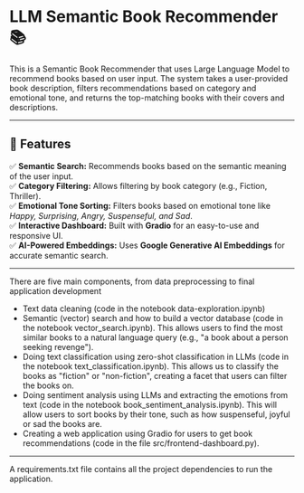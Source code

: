 # LLM Semantic Book Recommender 📚

This is a Semantic Book Recommender that uses Large Language Model to recommend books based on user input. The system takes a user-provided book description, filters recommendations based on category and emotional tone, and returns the top-matching books with their covers and descriptions.

--- 

## 🚀 Features
✅ **Semantic Search:** Recommends books based on the semantic meaning of the user input.  
✅ **Category Filtering:** Allows filtering by book category (e.g., Fiction, Thriller).  
✅ **Emotional Tone Sorting:** Filters books based on emotional tone like *Happy, Surprising, Angry, Suspenseful, and Sad*.  
✅ **Interactive Dashboard:** Built with **Gradio** for an easy-to-use and responsive UI.  
✅ **AI-Powered Embeddings:** Uses **Google Generative AI Embeddings** for accurate semantic search.  

---

There are five main components, from data preprocessing to final application development
- Text data cleaning (code in the notebook data-exploration.ipynb)
- Semantic (vector) search and how to build a vector database (code in the notebook vector_search.ipynb). This allows users to find the most similar books to a natural language query (e.g., "a book about a person seeking revenge").
- Doing text classification using zero-shot classification in LLMs (code in the notebook text_classification.ipynb). This allows us to classify the books as "fiction" or "non-fiction", creating a facet that users can filter the books on.
- Doing sentiment analysis using LLMs and extracting the emotions from text (code in the notebook book_sentiment_analysis.ipynb). This will allow users to sort books by their tone, such as how suspenseful, joyful or sad the books are.
- Creating a web application using Gradio for users to get book recommendations (code in the file src/frontend-dashboard.py).

---

A requirements.txt file contains all the project dependencies to run the application.

